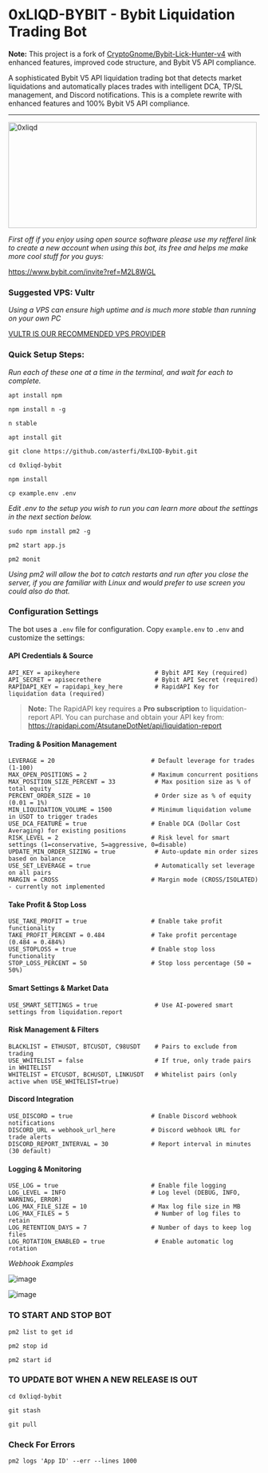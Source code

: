 # 0xLIQD-BYBIT - Bybit Liquidation Trading Bot

**Note:** This project is a fork of [CryptoGnome/Bybit-Lick-Hunter-v4](https://github.com/CryptoGnome/Bybit-Lick-Hunter-v4) with enhanced features, improved code structure, and Bybit V5 API compliance.

A sophisticated Bybit V5 API liquidation trading bot that detects market liquidations and automatically places trades with intelligent DCA, TP/SL management, and Discord notifications. This is a complete rewrite with enhanced features and 100% Bybit V5 API compliance.


---

<img width="498" height="212" alt="0xliqd" src="https://github.com/user-attachments/assets/981f4016-3ede-4d72-94db-70f2c05ab0df" />

*First off if you enjoy using open source software please use my refferel link to create a new account when using this bot, its free and helps me make more cool stuff for you guys:*

https://www.bybit.com/invite?ref=M2L8WGL

### Suggested VPS: Vultr
*Using a VPS can ensure high uptime and is much more stable than running on your own PC*

[VULTR IS OUR RECOMMENDED VPS PROVIDER](https://www.vultr.com/?ref=9806795)

### Quick Setup Steps:
*Run each of these one at a time in the terminal, and wait for each to complete.*

```
apt install npm
```

```
npm install n -g
```

```
n stable
```

```
apt install git
```

```
git clone https://github.com/asterfi/0xLIQD-Bybit.git
```

```
cd 0xliqd-bybit
```

```
npm install
```

```
cp example.env .env
```


*Edit .env to the setup you wish to run you can learn more about the settings in the next section below.*

```
sudo npm install pm2 -g 
```

```
pm2 start app.js
```

```
pm2 monit 
```

*Using pm2 will allow the bot to catch restarts and run after you close the server, if you are familiar with Linux and would prefer to use screen you could also do that.*

### Configuration Settings

The bot uses a `.env` file for configuration. Copy `example.env` to `.env` and customize the settings:

#### API Credentials & Source
```
API_KEY = apikeyhere                     # Bybit API Key (required)
API_SECRET = apisecrethere               # Bybit API Secret (required)
RAPIDAPI_KEY = rapidapi_key_here         # RapidAPI Key for liquidation data (required)
```

> **Note:** The RapidAPI key requires a **Pro subscription** to liquidation-report API. You can purchase and obtain your API key from: https://rapidapi.com/AtsutaneDotNet/api/liquidation-report

#### Trading & Position Management
```
LEVERAGE = 20                           # Default leverage for trades (1-100)
MAX_OPEN_POSITIONS = 2                  # Maximum concurrent positions
MAX_POSITION_SIZE_PERCENT = 33           # Max position size as % of total equity
PERCENT_ORDER_SIZE = 10                  # Order size as % of equity (0.01 = 1%)
MIN_LIQUIDATION_VOLUME = 1500           # Minimum liquidation volume in USDT to trigger trades
USE_DCA_FEATURE = true                  # Enable DCA (Dollar Cost Averaging) for existing positions
RISK_LEVEL = 2                          # Risk level for smart settings (1=conservative, 5=aggressive, 0=disable)
UPDATE_MIN_ORDER_SIZING = true           # Auto-update min order sizes based on balance
USE_SET_LEVERAGE = true                  # Automatically set leverage on all pairs
MARGIN = CROSS                          # Margin mode (CROSS/ISOLATED) - currently not implemented
```

#### Take Profit & Stop Loss
```
USE_TAKE_PROFIT = true                  # Enable take profit functionality
TAKE_PROFIT_PERCENT = 0.484             # Take profit percentage (0.484 = 0.484%)
USE_STOPLOSS = true                     # Enable stop loss functionality
STOP_LOSS_PERCENT = 50                  # Stop loss percentage (50 = 50%)
```

#### Smart Settings & Market Data
```
USE_SMART_SETTINGS = true                # Use AI-powered smart settings from liquidation.report
```

#### Risk Management & Filters
```
BLACKLIST = ETHUSDT, BTCUSDT, C98USDT    # Pairs to exclude from trading
USE_WHITELIST = false                    # If true, only trade pairs in WHITELIST
WHITELIST = ETCUSDT, BCHUSDT, LINKUSDT   # Whitelist pairs (only active when USE_WHITELIST=true)
```

#### Discord Integration
```
USE_DISCORD = true                      # Enable Discord webhook notifications
DISCORD_URL = webhook_url_here          # Discord webhook URL for trade alerts
DISCORD_REPORT_INTERVAL = 30            # Report interval in minutes (30 default)
```

#### Logging & Monitoring
```
USE_LOG = true                          # Enable file logging
LOG_LEVEL = INFO                        # Log level (DEBUG, INFO, WARNING, ERROR)
LOG_MAX_FILE_SIZE = 10                  # Max log file size in MB
LOG_MAX_FILES = 5                        # Number of log files to retain
LOG_RETENTION_DAYS = 7                  # Number of days to keep log files
LOG_ROTATION_ENABLED = true              # Enable automatic log rotation
```

*Webhook Examples*

![image](https://i.imgur.com/XU6albd.png)

![image](https://i.imgur.com/cpqyDat.png)

### TO START AND STOP BOT

```
pm2 list to get id
```

```
pm2 stop id
```

```
pm2 start id
```

### TO UPDATE BOT WHEN A NEW RELEASE IS OUT

```
cd 0xliqd-bybit
```

```
git stash
```

```
git pull
```

### Check For Errors 

```
pm2 logs 'App ID' --err --lines 1000
```
